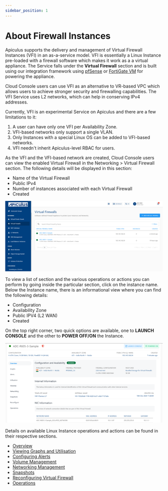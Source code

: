 ```yaml
---
sidebar_position: 1
---
```

# About Firewall Instances

Apiculus supports the delivery and management of Virtual Firewall Instances (VFI) in an as-a-service model. VFI is essentially a Linux Instance pre-loaded with a firewall software which makes it work as a a virtual appliance. The Service falls under the **Virtual Firewall** section and is built using our integration framework using [pfSense](https://pfsense.org/) or [FortiGate VM](https://www.fortinet.com/products/private-cloud-security/fortigate-virtual-appliances) for powering the appliance.

Cloud Console users can use VFI as an alternative to VR-based VPC which allows users to achieve stronger security and firewalling capabilities. The VFI Service uses L2 networks, which can help in conserving IPv4 addresses.

Currently, VFI is an experimental Service on Apiculus and there are a few limitations to it:

1. A user can have only one VFI per Availability Zone.
2. VFI-based networks only support a single VLAN.
3. Only Instances with a special Linux OS can be added to VFI-based networks.
4. VFI needn't inherit Apiculus-level RBAC for users.

As the VFI and the VFI-based network are created, Cloud Console users can view the enabled Virtual Firewall in the Networking > Virtual Firewall section. The following details will be displayed in this section:
- Name of the Virtual Firewall
- Public IPv4
- Number of instances associated with each Virtual Firewall
- Created

![Viewing VFI Network Details](img/ViewingVFINetworkDetails1.png)

To view a list of section and the various operations or actions you can perform by going inside the particular section, click on the instance name. Below the Instance name, there is an informational view where you can find the following details:

- Configuration
- Availability Zone
- Public IPV4 (L2 WAN)
- Created 

On the top right corner, two quick options are available, one to **LAUNCH CONSOLE** and the other to **POWER OFF/ON** the Instance.

![Viewing VFI Network Details](img/ViewingVFINetworkDetails2.png)

Details on available Linux Instance operations and actions can be found in their respective sections.

- [Overview](docs/Subscribers/Networking/VirtualFirewall/FirewallInstances/Overview.md)
- [Viewing Graphs and Utilisation](ViewingGraphsandUtilization.md)
- [Configuring Alerts](ConfiguringAlerts.md)
- [Volume Management](VolumeManagement.md)
- [Networking Management](NetworkingManagement.md)
- [Snapshots](docs/Subscribers/Networking/VirtualFirewall/FirewallInstances/Snapshots.md)
- [Reconfiguring Virtual Firewall](ReconfiguringVirtualFirewall.md)
- [Operations](docs/Subscribers/Networking/VirtualFirewall/FirewallInstances/Operations.md)